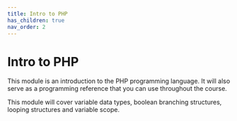```yaml
---
title: Intro to PHP
has_children: true
nav_order: 2
---
```


# Intro to PHP

This module is an introduction to the PHP programming language. It will also serve as a programming reference that you can use throughout the course.

This module will cover variable data types, boolean branching structures, looping structures and variable scope.
